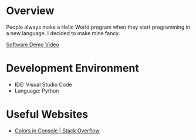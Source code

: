 # Overview

People always make a Hello World program when they start programming in a new language. I decided to make mine fancy.

[Software Demo Video]()

# Development Environment

* IDE: Visual Studio Code
* Language: Python

# Useful Websites
* [Colors in Console | Stack Overflow](https://stackoverflow.com/a/287944)
